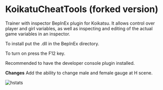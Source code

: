 # KoikatuCheatTools (forked version)
Trainer with inspector BepInEx plugin for Koikatsu. It allows control over player and girl variables, as well as inspecting and editing of the actual game variables in an inspector.

To install put the .dll in the BepInEx directory.

To turn on press the F12 key.

Recommended to have the developer console plugin installed.

**Changes**
Add the ability to change male and female gauge at H scene.

![hstats](https://user-images.githubusercontent.com/39810994/40809601-34a4c5da-6555-11e8-9e51-0b010f7e97e0.jpg)